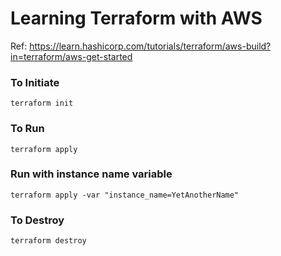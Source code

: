 # Learning Terraform with AWS

Ref: https://learn.hashicorp.com/tutorials/terraform/aws-build?in=terraform/aws-get-started 


### To Initiate
`terraform init`

### To Run
`terraform apply`


### Run with instance name variable
`terraform apply -var "instance_name=YetAnotherName"`

### To Destroy
`terraform destroy`
